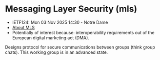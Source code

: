 # Messaging Layer Security (mls)
* <IETFschedule>IETF124: Mon 03 Nov 2025 14:30 - Notre Dame</IETFschedule>
* [About MLS](https://datatracker.ietf.org/group/mls/about/)
* Potentially of interest because: interoperability requirements out of the European digital marketing act (DMA).


Designs protocol for secure communications between groups (think group chats). This working group is in an advanced state.
